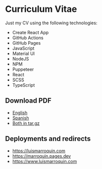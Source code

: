 # Curriculum Vitae

Just my CV using the following technologies:

* Create React App
* GitHub Actions
* GitHub Pages
* JavaScript
* Material UI
* NodeJS
* NPM
* Puppeteer
* React
* SCSS
* TypeScript

## Download PDF

* [English](https://www.luismarroquin.com/cv-en.pdf)
* [Spanish](https://www.luismarroquin.com/cv-es.pdf)
* [Both in tar.gz](https://www.luismarroquin.com/cv.tar.gz)

## Deployments and redirects

* https://luismarroquin.com
* https://marroquin.pages.dev
* https://www.luismarroquin.com
